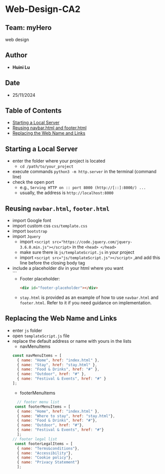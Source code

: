 # Web-Design-CA2

## Team: myHero

web design


## Author
- **Huini Lu** 

## Date
- 25/11/2024


## Table of Contents
- [Starting a Local Server](#starting-a-local-server)
- [Reusing navbar.html and footer.html](#reusing-navbarhtml-and-footerhtml)
- [Replacing the Web Name and Links](#replacing-the-web-name-and-links)

## Starting a Local Server
- enter the folder where your project is located
	- `cd /path/to/your_project`
- execute commands `python3 -m http.server` in the terminal (command line)
- check the open port
	- e.g., `Serving HTTP on :: port 8000 (http://[::]:8000/) ...`
	- usually, the address is `http://localhost:8000`

## Reusing `navbar.html`, `footer.html`
- import Google font
- import custom css `css/template.css`
- import `bootstrap` 
- import `Jquery`
	- import `<script src="https://code.jquery.com/jquery-3.6.0.min.js"></script>` in the `<head> </head>`
	- make sure there is `js/templateScript.js` in your project
	- import `<script src="js/templateScript.js"></script>`
	,and add this line before the closing body tag
- include a placeholder div in your html where you want
      <div id="navbar-placeholder"></div>
      ```
    - Footer placeholder:
      ```html
      <div id="footer-placeholder"></div>
      ```
	- `stay.html` is provided as an example of how to use `navbar.html` and `footer.html`. Refer to it if you need guidance on implementation.

## Replacing the Web Name and Links
- enter `js` folder
- open `templateScript.js` file
- replace the default address or name with yours in the lists
	- navMenuItems
	```js
	const navMenuItems = [
	  { name: "Home", href: "index.html" },
	  { name: "Stay", href: "stay.html" },
	  { name: "Food & Drinks", href: "#" },
	  { name: "Outdoor", href: "#" },
	  { name: "Festival & Events", href: "#" }
	];
	```
	- footerMenuItems
	```js
	  // footer menu list
	 const footerMenuItems = [
	  { name: "Home", href: "index.html" },
	  { name: "Where to stay", href: "stay.html"},
	  { name: "Food & Drinks", href: "#"},
	  { name: "Outdoor", href: "#"},
	  { name: "Festival & Events", href: "#"}
	  ];
	// footer legal list
	 const footerLegalItems = [
	  { name: "Terms&conditions"},
	  { name: "Accessibility"},
	  { name: "Cookie policy"},
	  { name: "Privacy Statement"}
	  ];
	```
